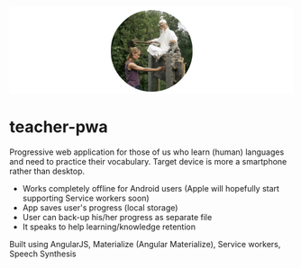 ![welcome img](https://raw.githubusercontent.com/okramovic/teacher-pwa/master/other_res/welcome2.png)

# teacher-pwa

Progressive web application for those of us who learn (human) languages and need to practice their vocabulary. Target device is more a smartphone rather than desktop.

* Works completely offline for Android users (Apple will hopefully start supporting Service workers soon)
* App saves user's progress (local storage)
* User can back-up his/her progress as separate file
* It speaks to help learning/knowledge retention

Built using AngularJS, Materialize (Angular Materialize), Service workers, Speech Synthesis
